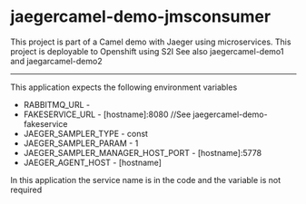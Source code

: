 # jaegercamel-demo-jmsconsumer
This project is part of a Camel demo with Jaeger using microservices. This project is deployable to Openshift using S2I
See also jaegercamel-demo1 and jaegarcamel-demo2

---


This application expects the following environment variables
+ RABBITMQ_URL - 
+ FAKESERVICE_URL - [hostname]:8080 //See jaegercamel-demo-fakeservice
+ JAEGER_SAMPLER_TYPE	 - const
+ JAEGER_SAMPLER_PARAM - 1
+ JAEGER_SAMPLER_MANAGER_HOST_PORT - [hostname]:5778
+ JAEGER_AGENT_HOST - [hostname]

In this application the service name is in the code and the variable is not required
